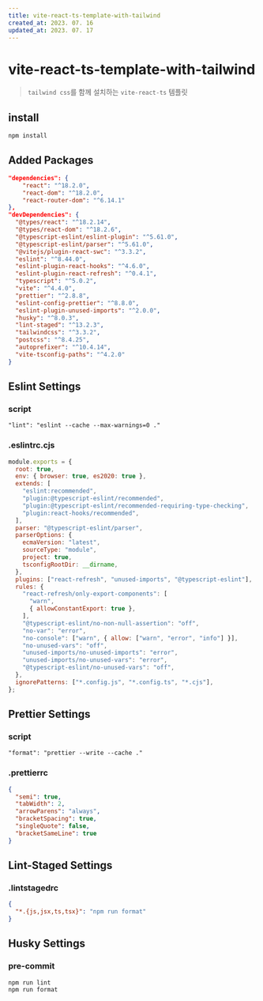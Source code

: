 ```yaml
---
title: vite-react-ts-template-with-tailwind
created_at: 2023. 07. 16
updated_at: 2023. 07. 17
---
```


# vite-react-ts-template-with-tailwind

> `tailwind css`를 함께 설치하는 `vite-react-ts` 템플릿

## install

```
npm install
```

## Added Packages

```json
"dependencies": {
    "react": "^18.2.0",
    "react-dom": "^18.2.0",
    "react-router-dom": "^6.14.1"
},
"devDependencies": {
  "@types/react": "^18.2.14",
  "@types/react-dom": "^18.2.6",
  "@typescript-eslint/eslint-plugin": "^5.61.0",
  "@typescript-eslint/parser": "^5.61.0",
  "@vitejs/plugin-react-swc": "^3.3.2",
  "eslint": "^8.44.0",
  "eslint-plugin-react-hooks": "^4.6.0",
  "eslint-plugin-react-refresh": "^0.4.1",
  "typescript": "^5.0.2",
  "vite": "^4.4.0",
  "prettier": "^2.8.8",
  "eslint-config-prettier": "^8.8.0",
  "eslint-plugin-unused-imports": "^2.0.0",
  "husky": "^8.0.3",
  "lint-staged": "^13.2.3",
  "tailwindcss": "^3.3.2",
  "postcss": "^8.4.25",
  "autoprefixer": "^10.4.14",
  "vite-tsconfig-paths": "^4.2.0"
}
```

## Eslint Settings

### script

```shell
"lint": "eslint --cache --max-warnings=0 ."
```

### .eslintrc.cjs

```js
module.exports = {
  root: true,
  env: { browser: true, es2020: true },
  extends: [
    "eslint:recommended",
    "plugin:@typescript-eslint/recommended",
    "plugin:@typescript-eslint/recommended-requiring-type-checking",
    "plugin:react-hooks/recommended",
  ],
  parser: "@typescript-eslint/parser",
  parserOptions: {
    ecmaVersion: "latest",
    sourceType: "module",
    project: true,
    tsconfigRootDir: __dirname,
  },
  plugins: ["react-refresh", "unused-imports", "@typescript-eslint"],
  rules: {
    "react-refresh/only-export-components": [
      "warn",
      { allowConstantExport: true },
    ],
    "@typescript-eslint/no-non-null-assertion": "off",
    "no-var": "error",
    "no-console": ["warn", { allow: ["warn", "error", "info"] }],
    "no-unused-vars": "off",
    "unused-imports/no-unused-imports": "error",
    "unused-imports/no-unused-vars": "error",
    "@typescript-eslint/no-unused-vars": "off",
  },
  ignorePatterns: ["*.config.js", "*.config.ts", "*.cjs"],
};
```

## Prettier Settings

### script

```
"format": "prettier --write --cache ."
```

### .prettierrc

```json
{
  "semi": true,
  "tabWidth": 2,
  "arrowParens": "always",
  "bracketSpacing": true,
  "singleQuote": false,
  "bracketSameLine": true
}
```

## Lint-Staged Settings

### .lintstagedrc

```json
{
  "*.{js,jsx,ts,tsx}": "npm run format"
}
```

## Husky Settings

### pre-commit

```shell
npm run lint
npm run format
```
